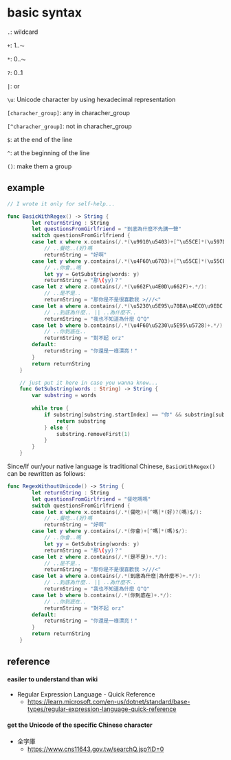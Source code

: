 # basic syntax

`.`: wildcard

`+`: 1..⏦

`*`: 0..⏦

`?`: 0..1

`|`: or

`\u`: Unicode character by using hexadecimal representation

`[characher_group]`: any in characher_group

`[^characher_group]`: not in characher_group

`$`: at the end of the line

`^`: at the beginning of the line

`()`: make them a group

## example

```swift
// I wrote it only for self-help... 

func BasicWithRegex() -> String {
        let returnString : String
        let questionsFromGirlfriend = "到底為什麼不先講一聲"
        switch questionsFromGirlfriend {
        case let x where x.contains(/.*(\u9910\u5403)+[^\u55CE]*(\u597D)?(\u55CE)$/):
            // ..餐吃..(好)嗎
            returnString = "好啊"
        case let y where y.contains(/.*(\u4F60\u6703)+[^\u55CE]*(\u55CE)$/):
            // ..你會..嗎
            let yy = GetSubstring(words: y)
            returnString = "那\(yy)？"
        case let z where z.contains(/.*(\u662F\u4E0D\u662F)+.*/):
            // ..是不是..
            returnString = "那你是不是很喜歡我 >///<"
        case let a where a.contains(/.*(\u5230\u5E95\u70BA\u4EC0\u9EBC|\u70BA\u4EC0\u9EBC\u4E0D)+.*/):
            // ..到底為什麼.. || ..為什麼不..
            returnString = "我也不知道為什麼 Q^Q"
        case let b where b.contains(/.*(\u4F60\u5230\u5E95\u5728)+.*/):
            // ..你到底在..
            returnString = "對不起 orz"
        default:
            returnString = "你還是一樣漂亮！"
        }
        return returnString
    }

    // just put it here in case you wanna know...
    func GetSubstring(words : String) -> String {
        var substring = words
        
        while true {
            if substring[substring.startIndex] == "你" && substring[substring.index(after: substring.startIndex)] == "會" {
                return substring
            } else {
                substring.removeFirst(1)
            }
        }
    }
```

Since/If our/your native language is traditional Chinese, `BasicWithRegex()` can be rewritten as follows:

```swift
func RegexWithoutUnicode() -> String {
        let returnString : String
        let questionsFromGirlfriend = "餐吃嗎嗎"
        switch questionsFromGirlfriend {
        case let x where x.contains(/.*(餐吃)+[^嗎]*(好)?(嗎)$/):
            // ..餐吃..(好)嗎
            returnString = "好啊"
        case let y where y.contains(/.*(你會)+[^嗎]*(嗎)$/):
            // ..你會..嗎
            let yy = GetSubstring(words: y)
            returnString = "那\(yy)？"
        case let z where z.contains(/.*(是不是)+.*/):
            // ..是不是..
            returnString = "那你是不是很喜歡我 >///<"
        case let a where a.contains(/.*(到底為什麼|為什麼不)+.*/):
            // ..到底為什麼.. || ..為什麼不..
            returnString = "我也不知道為什麼 Q^Q"
        case let b where b.contains(/.*(你到底在)+.*/):
            // ..你到底在..
            returnString = "對不起 orz"
        default:
            returnString = "你還是一樣漂亮！"
        }
        return returnString
    }
```

## reference

#### easiler to understand than wiki
* Regular Expression Language - Quick Reference
    * https://learn.microsoft.com/en-us/dotnet/standard/base-types/regular-expression-language-quick-reference

#### get the Unicode of the specific Chinese character
* 全字庫
    * https://www.cns11643.gov.tw/searchQ.jsp?ID=0